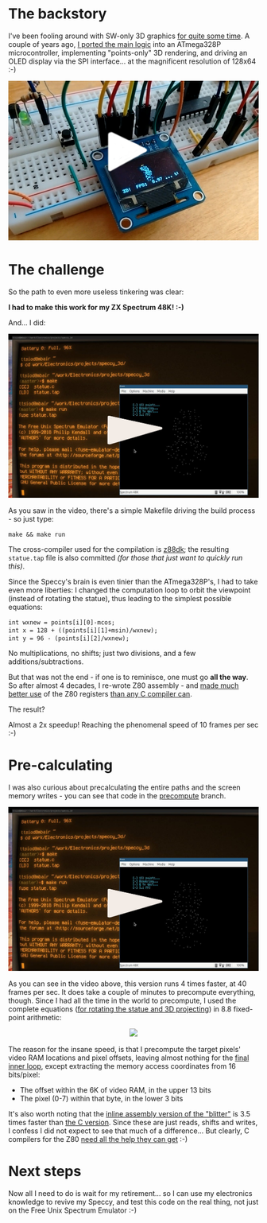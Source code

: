 # The backstory

I've been fooling around with SW-only 3D graphics
[for quite some time](https://www.thanassis.space/renderer.html).
A couple of years ago, [I ported the main logic](https://github.com/ttsiodras/3D-on-an-ATmega328p/)
into an ATmega328P microcontroller, implementing "points-only" 3D rendering,
and driving an OLED display via the SPI interface...  at the
magnificent resolution of 128x64 :-)

<center>
<a href="https://youtu.be/nsqmnkfZtSw" target="_blank">
<img src="contrib/3DFX.jpg">
</a>
</center>

# The challenge

So the path to even more useless tinkering was clear:

**I had to make this work for my ZX Spectrum 48K! :-)**

And... I did:

<center>
<a href="https://youtu.be/IJQAdUcj330" target="_blank">
<img src="contrib/speccy3d.jpg">
</a>
</center>

As you saw in the video, there's a simple Makefile driving
the build process - so just type:

    make && make run

The cross-compiler used for the compilation is
[z88dk](https://www.z88dk.org/forum/); the resulting `statue.tap`
file is also committed *(for those that just want to quickly run this)*.

Since the Speccy's brain is even tinier than the ATmega328P's, 
I had to take even more liberties:  I changed the computation
loop to orbit the viewpoint (instead of rotating the statue),
thus leading to the simplest possible equations:

    int wxnew = points[i][0]-mcos;
    int x = 128 + ((points[i][1]+msin)/wxnew);
    int y = 96 - (points[i][2]/wxnew);

No multiplications, no shifts; just two divisions, and a 
few additions/subtractions.

But that was not the end - if one is to reminisce, one must go
**all the way**. So after almost 4 decades, I re-wrote Z80
assembly - and [made much better use](https://github.com/ttsiodras/3D-on-a-ZX-Spectrum-48K/blob/master/statue.c#L58)
of the Z80 registers [than any C compiler can](https://retrocomputing.stackexchange.com/questions/6095/).

The result?

Almost a 2x speedup! Reaching the phenomenal speed of 10 frames per sec :-)

# Pre-calculating

I was also curious about precalculating the entire paths and the
screen memory writes - you can see that code in the
[precompute](https://github.com/ttsiodras/3D-on-a-ZX-Spectrum-48K/tree/precompute)
branch.

<center>
<a href="https://youtu.be/SDEPtHYshOg" target="_blank">
<img src="contrib/speccy3d.jpg">
</a>
</center>

As you can see in the video above, this version runs 4 times faster,
at 40 frames per sec. It does take a couple of minutes to precompute
everything, though. Since I had all the time in the world to precompute,
I used the complete equations
([for rotating the statue and 3D projecting](https://github.com/ttsiodras/3D-on-a-ZX-Spectrum-48K/blob/precompute/statue.c#L42))
in 8.8 fixed-point arithmetic:

<center>
<img src="https://raw.githubusercontent.com/ttsiodras/3D-on-a-ZX-Spectrum-48K/precompute/contrib/linear_algebra.png">
</center>

The reason for the insane speed, is that I precompute the target pixels'
video RAM locations and pixel offsets, leaving almost nothing for the
[final inner loop](https://github.com/ttsiodras/3D-on-a-ZX-Spectrum-48K/blob/precompute/statue.c#L179),
except extracting the memory access coordinates from 16 bits/pixel:

- The offset within the 6K of video RAM, in the upper 13 bits
- The pixel (0-7) within that byte, in the lower 3 bits

It's also worth noting that the
[inline assembly version of the "blitter"](https://github.com/ttsiodras/3D-on-a-ZX-Spectrum-48K/blob/precompute/statue.c#L91)
is 3.5 times faster than [the C version](https://github.com/ttsiodras/3D-on-a-ZX-Spectrum-48K/blob/precompute/statue.c#L175).
Since these are just reads, shifts and writes, I confess I did not expect
to see that much of a difference... But clearly, C compilers for the Z80
[need all the help they can get](https://retrocomputing.stackexchange.com/questions/6095/) :-)

# Next steps

Now all I need to do is wait for my retirement... so I can use
my electronics knowledge to revive my Speccy, and test this code
on the real thing, not just on the Free Unix Spectrum Emulator :-)
